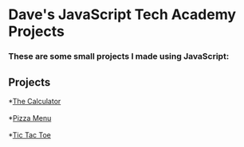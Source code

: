 # Dave's JavaScript Tech Academy Projects

### These are some small projects I made using JavaScript:

## Projects
*[The Calculator](https://github.com/DaveBoss510/JavaScript-Projects/tree/main/Calculator)<br><br>
*[Pizza Menu](https://github.com/DaveBoss510/JavaScript-Projects/tree/main/Pizza_Project)<br><br>
*[Tic Tac Toe](https://github.com/DaveBoss510/JavaScript-Projects/tree/main/TicTacToe)

